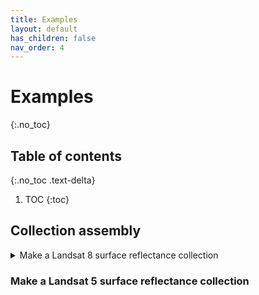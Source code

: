 ```yaml
---
title: Examples
layout: default
has_children: false
nav_order: 4
---
```


# Examples
{:.no_toc}

## Table of contents
{:.no_toc .text-delta}

1. TOC
{:toc}


## Collection assembly

<details><summary>Make a Landsat 8 surface reflectance collection</summary>
[link](http://example.com)

```js
print("hello world!")
```
</details>


### Make a Landsat 5 surface reflectance collection

